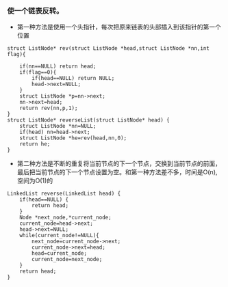 ### 使一个链表反转。

- 第一种方法是使用一个头指针，每次把原来链表的头部插入到该指针的第一个位置
```
struct ListNode* rev(struct ListNode *head,struct ListNode *nn,int flag){
    
    if(nn==NULL) return head;
    if(flag==0){
        if(head==NULL) return NULL;
        head->next=NULL;
    }
    struct ListNode *p=nn->next;
    nn->next=head;
    return rev(nn,p,1);
}
struct ListNode* reverseList(struct ListNode* head) {
    struct ListNode *nn=NULL;
    if(head) nn=head->next;
    struct ListNode *he=rev(head,nn,0);
    return he;
}
```
- 第二种方法是不断的重复将当前节点的下一个节点，交换到当前节点的前面，最后把当前节点的下一个节点设置为空。和第一种方法差不多，时间是O(n),空间为O(1)的

```
LinkedList reverse(LinkedList head) {
    if(head==NULL) {
        return head;
    }
    Node *next_node,*current_node;
    current_node=head->next;
    head->next=NULL;
    while(current_node!=NULL){
        next_node=current_node->next;
        current_node->next=head;
        head=current_node;
        current_node=next_node;
    }
    return head;
}
```
